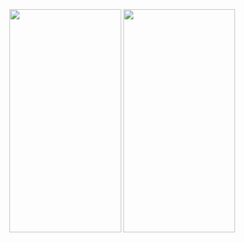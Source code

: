 <img src="https://user-images.githubusercontent.com/26844387/103460955-ad8ee180-4d40-11eb-95a0-6d88ce999be8.png" width="200" height="400" />

<img src="https://user-images.githubusercontent.com/26844387/103460967-c0a1b180-4d40-11eb-92a7-e60ded7a1d01.png" width="200" height="400" />
